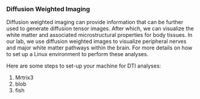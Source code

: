 ### Diffusion Weighted Imaging

Diffusion weighted imaging can provide information that can be further used to generate diffusion tensor images. After which, we can visualize the white matter and associated microstructural properties for body tissues. In our lab, we use diffusion weighted images to visualize peripheral nerves and major white matter pathways within the brain. For more details on how to set up a Linux environment to perform these analyses.

Here are some steps to set-up your machine for DTI analyses:
1. Mrtrix3
2. blob
3. fish
